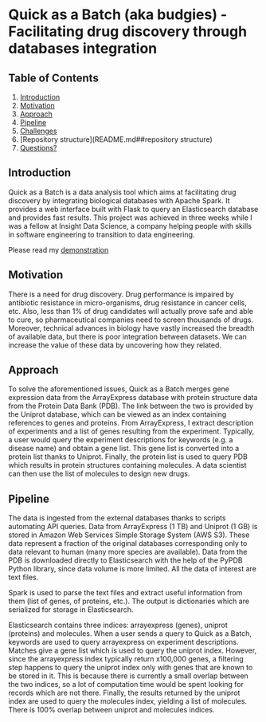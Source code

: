 # Quick as a Batch (aka budgies) - Facilitating drug discovery through databases integration

## Table of Contents
1. [Introduction](README.md##introduction)
2. [Motivation](README.md##motivation)
3. [Approach](README.md##approach)
4. [Pipeline](README.md##pipleline)
5. [Challenges](README.md##challenges)
6. [Repository structure](README.md##repository structure)
7. [Questions?](README.md##questions?)

## Introduction

Quick as a Batch is a data analysis tool which aims at facilitating drug discovery by integrating biological databases with Apache Spark. It provides a web interface built with Flask to query an Elasticsearch database and provides fast results. This project was achieved in three weeks while I was a fellow at Insight Data Science, a company helping people with skills in software engineering to transition to data engineering.

Please read my [demonstration](https://bit.ly/2BotnFY)

## Motivation

There is a need for drug discovery. Drug performance is impaired by antibiotic resistance in micro-organisms, drug resistance in cancer cells, etc. Also, less than 1% of drug candidates will actually prove safe and able to cure, so pharmaceutical companies need to screen thousands of drugs. Moreover, technical advances in biology have vastly increased the breadth of available data, but there is poor integration between datasets. We can increase the value of these data by uncovering how they related.

## Approach

To solve the aforementioned issues, Quick as a Batch merges gene expression data from the ArrayExpress database with protein structure data from the Protein Data Bank (PDB). The link between the two is provided by the Uniprot database, which can be viewed as an index containing references to genes and proteins. From ArrayExpress, I extract description of experiments and a list of genes resulting from the experiment. Typically, a user would query the experiment descriptions for keywords (e.g. a disease name) and obtain a gene list. This gene list is converted into a protein list thanks to Uniprot. Finally, the protein list is used to query PDB which results in protein structures containing molecules. A data scientist can then use the list of molecules to design new drugs.

## Pipeline

The data is ingested from the external databases thanks to scripts automating API queries. Data from ArrayExpress (1 TB) and Uniprot (1 GB) is stored in Amazon Web Services Simple Storage System (AWS S3). These data represent a fraction of the original databases corresponding only to data relevant to human (many more species are available). Data from the PDB is downloaded directly to Elasticsearch with the help of the PyPDB Python library, since data volume is more limited. All the data of interest are text files.

Spark is used to parse the text files and extract useful information from them (list of genes, of proteins, etc.). The output is dictionaries which are serialized for storage in Elasticsearch.

Elasticsearch contains three indices: arrayexpress (genes), uniprot (proteins) and molecules. When a user sends a query to Quick as a Batch, keywords are used to query arrayexpress on experiment descriptions. Matches give a gene list which is used to query the uniprot index. However, since the arrayexpress index typically return x100,000 genes, a filtering step happens to query the uniprot index only with genes that are known to be stored in it. This is because there is currently a small overlap between the two indices, so a lot of computation time would be spent looking for records which are not there. Finally, the results returned by the uniprot index are used to query the molecules index, yielding a list of molecules. There is 100% overlap between uniprot and molecules indices.
